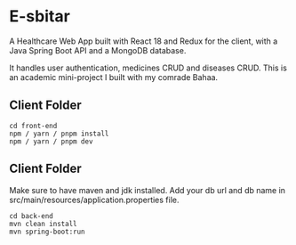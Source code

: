 # E-sbitar
A Healthcare Web App built with React 18 and Redux for the client, with a Java Spring Boot API and a MongoDB database.

It handles user authentication, medicines CRUD and diseases CRUD. This is an academic mini-project I built with my comrade Bahaa.

## Client Folder
```
cd front-end
npm / yarn / pnpm install
npm / yarn / pnpm dev
```

## Client Folder
Make sure to have maven and jdk installed.
Add your db url and db name in src/main/resources/application.properties file.
```
cd back-end
mvn clean install
mvn spring-boot:run
```
